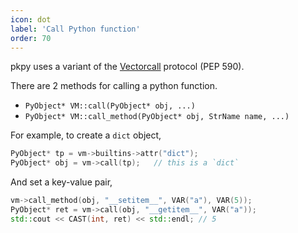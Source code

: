 ```yaml
---
icon: dot
label: 'Call Python function'
order: 70
---
```


pkpy uses a variant of the [Vectorcall](https://peps.python.org/pep-0590/) protocol (PEP 590).

There are 2 methods for calling a python function.

+ `PyObject* VM::call(PyObject* obj, ...)`
+ `PyObject* VM::call_method(PyObject* obj, StrName name, ...)`

For example, to create a `dict` object,

```cpp
PyObject* tp = vm->builtins->attr("dict");
PyObject* obj = vm->call(tp);	// this is a `dict`
```

And set a key-value pair,

```cpp
vm->call_method(obj, "__setitem__", VAR("a"), VAR(5));
PyObject* ret = vm->call(obj, "__getitem__", VAR("a"));
std::cout << CAST(int, ret) << std::endl; // 5
```